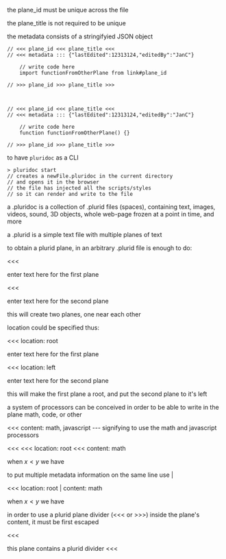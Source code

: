 the plane_id must be unique across the file

the plane_title is not required to be unique

the metadata consists of a stringifyied JSON object


    // <<< plane_id <<< plane_title <<<
    // <<< metadata ::: {"lastEdited":12313124,"editedBy":"JanC"}

        // write code here
        import functionFromOtherPlane from link#plane_id

    // >>> plane_id >>> plane_title >>>



    // <<< plane_id <<< plane_title <<<
    // <<< metadata ::: {"lastEdited":12313124,"editedBy":"JanC"}

        // write code here
        function functionFromOtherPlane() {}

    // >>> plane_id >>> plane_title >>>


to have `pluridoc` as a CLI

    > pluridoc start
    // creates a newFile.pluridoc in the current directory
    // and opens it in the browser
    // the file has injected all the scripts/styles
    // so it can render and write to the file




a .pluridoc is a collection of .plurid files (spaces), containing text,
images, videos, sound, 3D objects, whole web-page frozen at a point in time,
and more

a .plurid is a simple text file with multiple planes of text

to obtain a plurid plane, in an arbitrary .plurid file is enough to do:

<<<

enter text here for the first plane

>>>

<<<

enter text here for the second plane

>>>


this will create two planes, one near each other

location could be specified thus:

<<< location: root

enter text here for the first plane

>>>

<<< location: left

enter text here for the second plane

>>>

this will make the first plane a root, and put the second plane to it's left


a system of processors can be conceived in order to be able to write in the plane
math, code, or other

<<< content: math, javascript    --- signifying to use the math and javascript processors


<<<
<<< location: root
<<< content: math

when $x < y$ we have

>>>

to put multiple metadata information on the same line use |

<<< location: root | content: math

when $x < y$ we have

>>>


in order to use a plurid plane divider (<<< or >>>) inside the plane's content,
it must be first escaped

<<<

this plane contains a plurid divider \<<<

>>>
